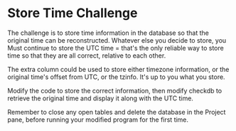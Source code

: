 # Store Time Challenge

The challenge is to store time information in the database so that the original time can be reconstructed. Whatever else you decide to store, you Must continue to store the UTC time = that's the only reliable way to store time so that they are all correct, relative to each other.

The extra column could be used to store either timezone information, or the original time's offset from UTC, or the tzinfo. It's up to you what you store.

Modify the code to store the correct information, then modify checkdb to retrieve the original time and display it along with the UTC time.

Remember to close any open tables and delete the database in the Project pane, before running your modified program for the first time.
